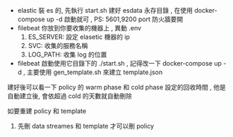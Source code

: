 - elastic 裝 es 的, 先執行 start.sh 建好 esdata 永存目錄 , 在使用 docker-compose up -d 啟動就可 , PS: 5601,9200 port 防火牆要開
- filebeat 你放到你要收集的機器上 , 異動 .env
   1.  ES_SERVER:  設定 elasetic 機器的 ip
   2.  SVC: 收集的服務名稱
   3. LOG_PATH: 收集 log 的位置
- filebeat 啟動使用它目錄下的 ./start.sh , 記得改一下 docker-compose up -d , 主要使用 gen_template.sh 來建立 template.json

建好後可以看一下 policy 的 warm phase 和 cold phase 設定的回收時間 , 他是自動建立後, 會依超過 cold 的天數就自動刪除

如要重建 policy 和 template
1. 先刪 data streames 和 template 才可以刪 policy
